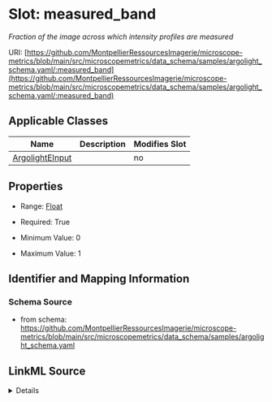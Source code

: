 # Slot: measured_band


_Fraction of the image across which intensity profiles are measured_



URI: [https://github.com/MontpellierRessourcesImagerie/microscope-metrics/blob/main/src/microscopemetrics/data_schema/samples/argolight_schema.yaml/:measured_band](https://github.com/MontpellierRessourcesImagerie/microscope-metrics/blob/main/src/microscopemetrics/data_schema/samples/argolight_schema.yaml/:measured_band)



<!-- no inheritance hierarchy -->




## Applicable Classes

| Name | Description | Modifies Slot |
| --- | --- | --- |
[ArgolightEInput](ArgolightEInput.md) |  |  no  |







## Properties

* Range: [Float](Float.md)

* Required: True

* Minimum Value: 0

* Maximum Value: 1





## Identifier and Mapping Information







### Schema Source


* from schema: https://github.com/MontpellierRessourcesImagerie/microscope-metrics/blob/main/src/microscopemetrics/data_schema/samples/argolight_schema.yaml




## LinkML Source

<details>
```yaml
name: measured_band
description: Fraction of the image across which intensity profiles are measured
from_schema: https://github.com/MontpellierRessourcesImagerie/microscope-metrics/blob/main/src/microscopemetrics/data_schema/samples/argolight_schema.yaml
rank: 1000
multivalued: false
ifabsent: float(0.4)
alias: measured_band
domain_of:
- ArgolightEInput
range: float
required: true
minimum_value: 0
maximum_value: 1

```
</details>
